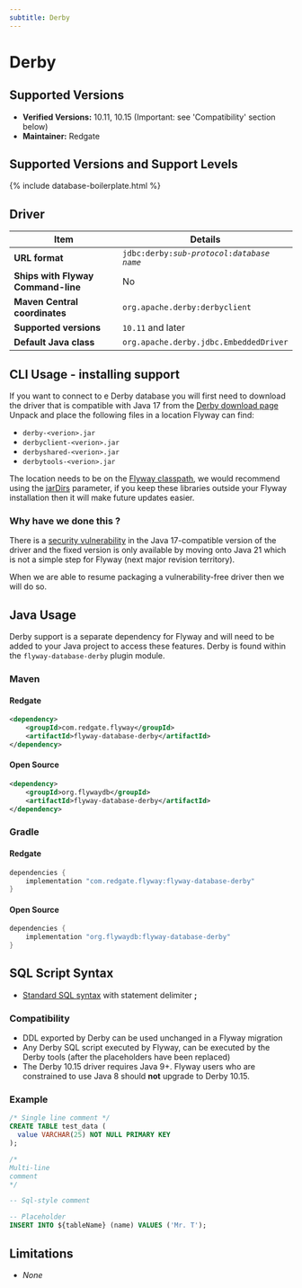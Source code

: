 ```yaml
---
subtitle: Derby
---
```

# Derby

## Supported Versions
- **Verified Versions:** 10.11, 10.15 (Important: see 'Compatibility' section below)
- **Maintainer:** Redgate

## Supported Versions and Support Levels

{% include database-boilerplate.html %}

## Driver

| Item                               | Details                                                          |
|------------------------------------|------------------------------------------------------------------|
| **URL format**                     | <code>jdbc:derby:<i>sub-protocol</i>:<i>database name</i></code> |
| **Ships with Flyway Command-line** | No                                                               |
| **Maven Central coordinates**      | `org.apache.derby:derbyclient`                                   |
| **Supported versions**             | `10.11` and later                                                |
| **Default Java class**             | `org.apache.derby.jdbc.EmbeddedDriver`                           |

## CLI Usage - installing support
If you want to connect to e Derby database you will first need to download the driver that is compatible with Java 17 from the [Derby download page](https://db.apache.org/derby/derby_downloads.html)
Unpack and place the following files in a location Flyway can find:
* `derby-<verion>.jar`
* `derbyclient-<verion>.jar`
* `derbyshared-<verion>.jar`
* `derbytools-<verion>.jar`

The location needs to be on the [Flyway classpath](<Adding to the classpath>), we would recommend using the 
[jarDirs](<Configuration/Parameters/Flyway/Jar Dirs>) parameter, if you keep these libraries outside your Flyway installation
then it will make future updates easier.


### Why have we done this ?
There is a [security vulnerability](https://www.cve.org/CVERecord?id=CVE-2022-46337) in the Java 17-compatible version of the driver and the fixed version is only available by 
moving onto Java 21 which is not a simple step for Flyway (next major revision territory). 

When we are able to resume packaging 
a vulnerability-free driver then we will do so.

## Java Usage
Derby support is a separate dependency for Flyway and will need to be added to your Java project to access these features.
Derby is found within the `flyway-database-derby` plugin module.
### Maven
#### Redgate
```xml
<dependency>
    <groupId>com.redgate.flyway</groupId>
    <artifactId>flyway-database-derby</artifactId>
</dependency>
```
#### Open Source
```xml
<dependency>
    <groupId>org.flywaydb</groupId>
    <artifactId>flyway-database-derby</artifactId>
</dependency>
```

### Gradle
#### Redgate
```groovy
dependencies {
    implementation "com.redgate.flyway:flyway-database-derby"
}
```
#### Open Source
```groovy
dependencies {
    implementation "org.flywaydb:flyway-database-derby"
}
```

## SQL Script Syntax

- [Standard SQL syntax](Concepts/migrations#sql-based-migrations#syntax) with statement delimiter **;**

### Compatibility
    
- DDL exported by Derby can be used unchanged in a Flyway migration
- Any Derby SQL script executed by Flyway, can be executed by the Derby tools (after the placeholders have been replaced)
- The Derby 10.15 driver requires Java 9+. Flyway users who are constrained to use Java 8 should **not** upgrade to Derby 10.15.

### Example

```sql
/* Single line comment */
CREATE TABLE test_data (
  value VARCHAR(25) NOT NULL PRIMARY KEY
);

/*
Multi-line
comment
*/

-- Sql-style comment

-- Placeholder
INSERT INTO ${tableName} (name) VALUES ('Mr. T');
```

## Limitations

- *None*
